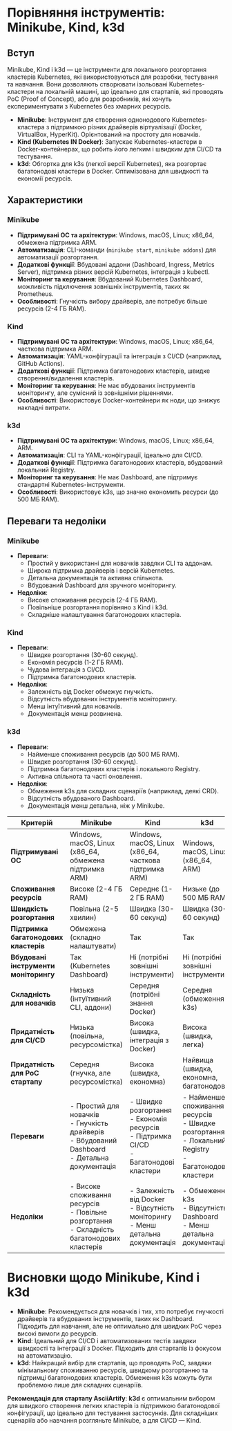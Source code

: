# Порівняння інструментів: Minikube, Kind, k3d

## Вступ
Minikube, Kind і k3d — це інструменти для локального розгортання кластерів Kubernetes, які використовуються для розробки, тестування та навчання. Вони дозволяють створювати ізольовані Kubernetes-кластери на локальній машині, що ідеально для стартапів, які проводять PoC (Proof of Concept), або для розробників, які хочуть експериментувати з Kubernetes без хмарних ресурсів.

- **Minikube**: Інструмент для створення однонодового Kubernetes-кластера з підтримкою різних драйверів віртуалізації (Docker, VirtualBox, HyperKit). Орієнтований на простоту для новачків.
- **Kind (Kubernetes IN Docker)**: Запускає Kubernetes-кластери в Docker-контейнерах, що робить його легким і швидким для CI/CD та тестування.
- **k3d**: Обгортка для k3s (легкої версії Kubernetes), яка розгортає багатонодові кластери в Docker. Оптимізована для швидкості та економії ресурсів.

## Характеристики

### Minikube
- **Підтримувані ОС та архітектури**: Windows, macOS, Linux; x86_64, обмежена підтримка ARM.
- **Автоматизація**: CLI-команди (`minikube start`, `minikube addons`) для автоматизації розгортання.
- **Додаткові функції**: Вбудовані аддони (Dashboard, Ingress, Metrics Server), підтримка різних версій Kubernetes, інтеграція з kubectl.
- **Моніторинг та керування**: Вбудований Kubernetes Dashboard, можливість підключення зовнішніх інструментів, таких як Prometheus.
- **Особливості**: Гнучкість вибору драйверів, але потребує більше ресурсів (2-4 ГБ RAM).

### Kind
- **Підтримувані ОС та архітектури**: Windows, macOS, Linux; x86_64, часткова підтримка ARM.
- **Автоматизація**: YAML-конфігурації та інтеграція з CI/CD (наприклад, GitHub Actions).
- **Додаткові функції**: Підтримка багатонодових кластерів, швидке створення/видалення кластерів.
- **Моніторинг та керування**: Не має вбудованих інструментів моніторингу, але сумісний із зовнішніми рішеннями.
- **Особливості**: Використовує Docker-контейнери як ноди, що знижує накладні витрати.

### k3d
- **Підтримувані ОС та архітектури**: Windows, macOS, Linux; x86_64, ARM.
- **Автоматизація**: CLI та YAML-конфігурації, ідеально для CI/CD.
- **Додаткові функції**: Підтримка багатонодових кластерів, вбудований локальний Registry.
- **Моніторинг та керування**: Не має Dashboard, але підтримує стандартні Kubernetes-інструменти.
- **Особливості**: Використовує k3s, що значно економить ресурси (до 500 МБ RAM).

## Переваги та недоліки
### Minikube
- **Переваги**:
  - Простий у використанні для новачків завдяки CLI та аддонам.
  - Широка підтримка драйверів і версій Kubernetes.
  - Детальна документація та активна спільнота.
  - Вбудований Dashboard для зручного моніторингу.
- **Недоліки**:
  - Високе споживання ресурсів (2-4 ГБ RAM).
  - Повільніше розгортання порівняно з Kind і k3d.
  - Складніше налаштування багатонодових кластерів.

### Kind
- **Переваги**:
  - Швидке розгортання (30-60 секунд).
  - Економія ресурсів (1-2 ГБ RAM).
  - Чудова інтеграція з CI/CD.
  - Підтримка багатонодових кластерів.
- **Недоліки**:
  - Залежність від Docker обмежує гнучкість.
  - Відсутність вбудованих інструментів моніторингу.
  - Менш інтуїтивний для новачків.
  - Документація менш розвинена.

### k3d
- **Переваги**:
  - Найменше споживання ресурсів (до 500 МБ RAM).
  - Швидке розгортання (30-60 секунд).
  - Підтримка багатонодових кластерів і локального Registry.
  - Активна спільнота та часті оновлення.
- **Недоліки**:
  - Обмеження k3s для складних сценаріїв (наприклад, деякі CRD).
  - Відсутність вбудованого Dashboard.
  - Документація менш детальна, ніж у Minikube.

 | Критерій                          | Minikube                              | Kind                                  | k3d                                   |
|-----------------------------------|---------------------------------------|---------------------------------------|---------------------------------------|
| **Підтримувані ОС**               | Windows, macOS, Linux (x86_64, обмежена підтримка ARM) | Windows, macOS, Linux (x86_64, часткова підтримка ARM) | Windows, macOS, Linux (x86_64, ARM) |
| **Споживання ресурсів**           | Високе (2-4 ГБ RAM)                  | Середнє (1-2 ГБ RAM)                 | Низьке (до 500 МБ RAM)              |
| **Швидкість розгортання**         | Повільна (2-5 хвилин)                | Швидка (30-60 секунд)                | Швидка (30-60 секунд)               |
| **Підтримка багатонодових кластерів** | Обмежена (складно налаштувати)      | Так                                  | Так                                  |
| **Вбудовані інструменти моніторингу** | Так (Kubernetes Dashboard)          | Ні (потрібні зовнішні інструменти)   | Ні (потрібні зовнішні інструменти)   |
| **Складність для новачків**       | Низька (інтуїтивний CLI, аддони)     | Середня (потрібні знання Docker)     | Середня (обмеження k3s)             |
| **Придатність для CI/CD**         | Низька (повільна, ресурсомістка)     | Висока (швидка, інтеграція з Docker) | Висока (швидка, легка)              |
| **Придатність для PoC стартапу**  | Середня (гнучка, але ресурсомістка)  | Висока (швидка, економна)            | Найвища (швидка, економна, багатонодова) |
| **Переваги**                      | - Простий для новачків<br>- Гнучкість драйверів<br>- Вбудований Dashboard<br>- Детальна документація | - Швидке розгортання<br>- Економія ресурсів<br>- Підтримка CI/CD<br>- Багатонодові кластери | - Найменше споживання ресурсів<br>- Швидке розгортання<br>- Локальний Registry<br>- Багатонодові кластери |
| **Недоліки**                      | - Високе споживання ресурсів<br>- Повільне розгортання<br>- Складність багатонодових кластерів | - Залежність від Docker<br>- Відсутність моніторингу<br>- Менш детальна документація | - Обмеження k3s<br>- Відсутність Dashboard<br>- Менш детальна документація |


# Висновки щодо Minikube, Kind і k3d

- **Minikube**: Рекомендується для новачків і тих, хто потребує гнучкості драйверів та вбудованих інструментів, таких як Dashboard. Підходить для навчання, але не оптимально для швидких PoC через високі вимоги до ресурсів.
- **Kind**: Ідеальний для CI/CD і автоматизованих тестів завдяки швидкості та інтеграції з Docker. Підходить для стартапів із фокусом на автоматизацію.
- **k3d**: Найкращий вибір для стартапів, що проводять PoC, завдяки мінімальному споживанню ресурсів, швидкому розгортанню та підтримці багатонодових кластерів. Обмеження k3s можуть бути проблемою лише для складних сценаріїв.

**Рекомендація для стартапу AsciiArtify**: **k3d** є оптимальним вибором для швидкого створення легких кластерів із підтримкою багатонодової конфігурації, що ідеально для тестування застосунків. Для складніших сценаріїв або навчання розгляньте Minikube, а для CI/CD — Kind.
